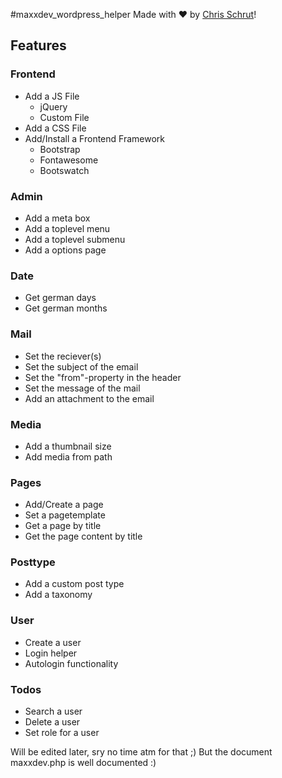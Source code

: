#maxxdev_wordpress_helper
Made with :heart: by [Chris Schrut](https://twitter.com/chrisschrut)!

## Features
### Frontend
- Add a JS File
  - jQuery
  - Custom File
- Add a CSS File
- Add/Install a Frontend Framework
  - Bootstrap
  - Fontawesome
  - Bootswatch
### Admin
- Add a meta box
- Add a toplevel menu
- Add a toplevel submenu
- Add a options page
### Date
- Get german days
- Get german months
### Mail
- Set the reciever(s)
- Set the subject of the email
- Set the "from"-property in the header
- Set the message of the mail
- Add an attachment to the email
### Media
- Add a thumbnail size
- Add media from path
### Pages
- Add/Create a page
- Set a pagetemplate 
- Get a page by title
- Get the page content by title
### Posttype
- Add a custom post type 
- Add a taxonomy
### User
- Create a user
- Login helper
- Autologin functionality

### Todos
- Search a user
- Delete a user
- Set role for a user

Will be edited later, sry no time atm for that ;)
But the document maxxdev.php is well documented :)
